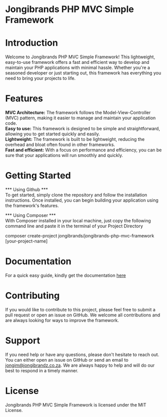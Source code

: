 # Jongibrands PHP MVC Simple Framework
# Introduction
Welcome to Jongibrands PHP MVC Simple Framework! This lightweight, easy-to-use framework offers a fast and efficient way to develop and maintain your PHP applications with minimal hassle. Whether you're a seasoned developer or just starting out, this framework has everything you need to bring your projects to life.

# Features
**MVC Architecture:** The framework follows the Model-View-Controller (MVC) pattern, making it easier to manage and maintain your application code. <br>
**Easy to use:** This framework is designed to be simple and straightforward, allowing you to get started quickly and easily. <br>
**Lightweight:** The framework is built to be lightweight, reducing the overhead and bloat often found in other frameworks. <br>
**Fast and efficient:** With a focus on performance and efficiency, you can be sure that your applications will run smoothly and quickly. <br>

# Getting Started
*** Using Github *** <br>
To get started, simply clone the repository and follow the installation instructions. Once installed, you can begin building your application using the framework's features. <br>

*** Using Composer *** <br>
With Composer installed in your local machine, just copy the following command line and paste it in the terminal of your Project Directory <br>

composer create-project jongibrands/jongibrands-php-mvc-framework [your-project-name]

# Documentation <br>
For a quick easy guide, kindly get the documentation <a href="https://jongibrandz.co.za/php-mvc-framework-documentation//">here</a>

# Contributing <br>
If you would like to contribute to this project, please feel free to submit a pull request or open an issue on GitHub. We welcome all contributions and are always looking for ways to improve the framework. <br>

# Support <br>
If you need help or have any questions, please don't hesitate to reach out. You can either open an issue on GitHub or send an email to jongim@jongibrandz.co.za. We are always happy to help and will do our best to respond in a timely manner. <br>

# License
Jongibrands PHP MVC Simple Framework is licensed under the MIT License.

